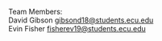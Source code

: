 Team Members: <br>
David Gibson     gibsond18@students.ecu.edu <br>
Evin Fisher      fisherev19@students.ecu.edu <br>